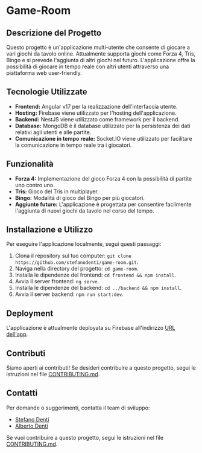 # Game-Room

## Descrizione del Progetto

Questo progetto è un'applicazione multi-utente che consente di giocare a vari giochi da tavolo online. Attualmente supporta giochi come Forza 4, Tris, Bingo e si prevede l'aggiunta di altri giochi nel futuro. L'applicazione offre la possibilità di giocare in tempo reale con altri utenti attraverso una piattaforma web user-friendly.

## Tecnologie Utilizzate

- **Frontend:** Angular v17 per la realizzazione dell'interfaccia utente.
- **Hosting:** Firebase viene utilizzato per l'hosting dell'applicazione.
- **Backend:** NestJS viene utilizzato come framework per il backend.
- **Database:** MongoDB è il database utilizzato per la persistenza dei dati relativi agli utenti e alle partite.
- **Comunicazione in tempo reale:** Socket.IO viene utilizzato per facilitare la comunicazione in tempo reale tra i giocatori.

## Funzionalità

- **Forza 4:** Implementazione del gioco Forza 4 con la possibilità di partite uno contro uno.
- **Tris:** Gioco del Tris in multiplayer.
- **Bingo:** Modalità di gioco del Bingo per più giocatori.
- **Aggiunte future:** L'applicazione è progettata per consentire facilmente l'aggiunta di nuovi giochi da tavolo nel corso del tempo.

## Installazione e Utilizzo

Per eseguire l'applicazione localmente, segui questi passaggi:

1. Clona il repository sul tuo computer: `git clone https://github.com/stefanodenti/game-room.git`.
2. Naviga nella directory del progetto: `cd game-room`.
3. Installa le dipendenze del frontend: `cd frontend && npm install`.
4. Avvia il server frontend: `ng serve`.
5. Installa le dipendenze del backend: `cd ../backend && npm install`.
6. Avvia il server backend: `npm run start:dev`.

## Deployment

L'applicazione è attualmente deployata su Firebase all'indirizzo [URL dell'app]([https://example.firebaseapp.com](https://gameroom-53317.web.app/)).

## Contributi

Siamo aperti ai contributi! Se desideri contribuire a questo progetto, segui le istruzioni nel file [CONTRIBUTING.md](https://github.com/stefanodenti/game-room/blob/main/CONTRIBUTING.md).

## Contatti

Per domande o suggerimenti, contatta il team di sviluppo:

- [Stefano Denti](https://github.com/stefanodenti)
- [Alberto Denti](https://github.com/windyle)

Se vuoi contribuire a questo progetto, segui le istruzioni nel file [CONTRIBUTING.md](https://github.com/stefanodenti/game-room/blob/main/CONTRIBUTING.md).
